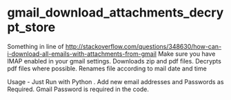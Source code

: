 # gmail_download_attachments_decrypt_store
Something in line of http://stackoverflow.com/questions/348630/how-can-i-download-all-emails-with-attachments-from-gmail
Make sure you have IMAP enabled in your gmail settings.
Downloads zip and pdf files.
Decrypts pdf files where possible.
Renames file according to mail date and time

Usage - Just Run with Python <filename>. Add new email addresses and Passwords as Required. 
Gmail Password is required in the code.
